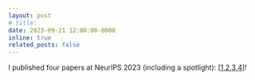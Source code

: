```yaml
---
layout: post
# title: 
date: 2023-09-21 12:00:00-0000
inline: true
related_posts: false
---
```


I published four papers at NeurIPS 2023 (including a spotlight): [[1](https://openreview.net/pdf?id=9EndFTDiqh),[2](https://openreview.net/pdf?id=ECvtxmVP0x),[3](https://openreview.net/pdf?id=MfiK69Ga6p),[4](https://openreview.net/pdf?id=KipjqOPaZ0)]!